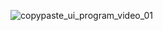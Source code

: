 
![copypaste_ui_program_video_01](https://github.com/user-attachments/assets/38d47dde-1af6-400d-ab5e-9528e26941dd)
